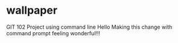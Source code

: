 # wallpaper
GIT 102
Project using command line
Hello Making this change with command prompt
feeling wonderful!!!
